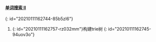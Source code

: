 #### [单词搜索 II](https://leetcode-cn.com/problems/word-search-ii/)
{: id="20210111162744-85b5zl6"}

1. {: id="20210111162757-rz032mm"}构建trie树
{: id="20210111162745-94uov3o"}
